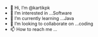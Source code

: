 - 👋 Hi, I’m @kartikpk
- 👀 I’m interested in ...Software
- 🌱 I’m currently learning ...Java
- 💞️ I’m looking to collaborate on ...coding
- 📫 How to reach me ...

<!---
kartikpk/kartikpk is a ✨ special ✨ repository because its `README.md` (this file) appears on your GitHub profile.
You can click the Preview link to take a look at your changes.
--->
